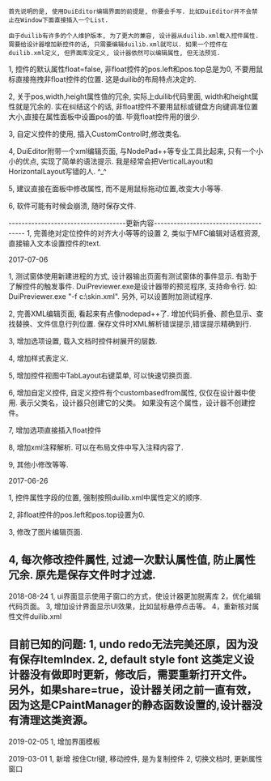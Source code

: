 
    首先说明的是, 使用DuiEditor编辑界面的前提是, 你要会手写. 比如DuiEditor并不会禁止在Window下面直接插入一个List.

    由于duilib有许多的个人维护版本, 为了更大的兼容, 设计器从duilib.xml载入控件属性. 需要给设计器增加新控件的话, 只需要编辑duilib.xml就可以. 如果一个控件在duilib.xml定义, 但界面库没定义, 设计器依然可以编辑属性, 但无法预览. 

1,  控件的默认属性float=false, 非float控件的pos.left和pos.top总是为0, 不要用鼠标直接拖拽非float控件的位置. 这是duilib的布局特点决定的.

2,  关于pos,width,height属性值的冗余, 实际上duilib代码里面, width和height属性就是冗余的. 实在纠结这个的话, 非float控件不要用鼠标或键盘方向键调准位置大小,直接在属性面板中设置pos的值. 毕竟float控件用的很少.

3,  自定义控件的使用, 插入CustomControl时,修改类名.

4,  DuiEditor附带一个xml编辑页面, 与NodePad++等专业工具比起来, 只有一个小小的优点, 实现了简单的语法提示. 我是经常会把VerticalLayout和HorizontalLayout写错的人. ^_^

5,  建议直接在面板中修改属性, 而不是用鼠标拖动位置,改变大小等等.

6,  软件可能有时候会崩溃, 随时保存文件.

------------------------------------更新内容--------------------------------------
1, 完善绝对定位控件的对齐大小等等的设置
2, 类似于MFC编辑对话框资源, 直接输入文本设置控件的text.


2017-07-06

1, 测试窗体使用新建进程的方式, 设计器输出页面有测试窗体的事件显示. 有助于了解控件的触发事件.
   DuiPreviewer.exe是设计器带的预览程序, 支持命令行. 如: DuiPreviewer.exe "-f c:\skin.xml". 
   另外, 可以设置附加测试程序. 

2, 完善XML编辑页面, 看起来有点像nodepad++了. 
   增加代码折叠、颜色显示、查找替换、文件信息行列位置.
   保存文件时XML解析错误提示,错误提示精确到行.

3, 增加选项设置, 载入文档时控件树展开的层数. 

4, 增加样式表定义.

5, 增加控件视图中TabLayout右键菜单, 可以快速切换页面.

6, 增加自定义控件, 自定义控件有个custombasedfrom属性, 仅仅在设计器中使用.  表示父类名，设计器只创建它的父类。 如果没有这个属性，设计器不创建控件。

7, 增加选项直接插入float控件

8, 增加xml注释解析. 可以在布局文件中写入注释内容了.

9, 其他小修改等等.

2017-06-26

1, 控件属性字段的位置, 强制按照duilib.xml中属性定义的顺序. 

2, 非float控件的pos.left和pos.top设置为0. 

3, 修改了图片编辑页面.

4, 每次修改控件属性, 过滤一次默认属性值, 防止属性冗余. 原先是保存文件时才过滤.
----------------------------------------------------------------------------------

2018-08-24
1, ui界面显示使用子窗口的方式，使设计器更加脱离库
2，优化编辑代码页面。
3, 增加设计界面显示UI效果，比如鼠标悬停点击等。
4，重新核对属性文件duilib.xml

目前已知的问题:
1, undo redo无法完美还原，因为没有保存ItemIndex.
2, default style font 这类定义设计器没有做即时更新，修改后，需要重新打开文件。 另外，如果share=true，设计器关闭之前一直有效，因为这是CPaintManager的静态函数设置的,设计器没有清理这类资源。
------------------------------------------------------------------------------------
2019-02-05
1, 增加界面模板

2019-03-01
1, 新增 按住Ctrl键, 移动控件, 是为复制控件
2, 切换文档时, 更新属性窗口
